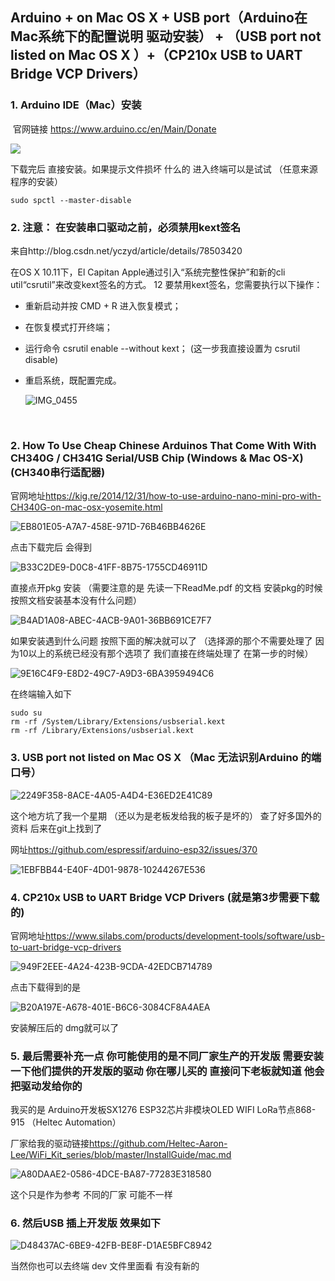 ## Arduino + on Mac OS X + USB port（Arduino在Mac系统下的配置说明 驱动安装） + （USB port not listed on Mac OS X ）+（CP210x USB to UART Bridge VCP Drivers）





### 1.   Arduino IDE（Mac）安装

​	官网链接  <https://www.arduino.cc/en/Main/Donate>

![](AruinoMac/6085E38E-D639-4769-828C-2335C683B852.png)



下载完后 直接安装。如果提示文件损坏 什么的 进入终端可以是试试 （任意来源程序的安装）

```shell
sudo spctl --master-disable
```





### 2. **注意：** 在安装串口驱动之前，必须禁用kext签名

来自http://blog.csdn.net/yczyd/article/details/78503420

在OS X 10.11下，El Capitan Apple通过引入“系统完整性保护”和新的cli util“csrutil”来改变kext签名的方式。
12
要禁用kext签名，您需要执行以下操作：

* 重新启动并按 CMD + R 进入恢复模式；

* 在恢复模式打开终端；

* 运行命令 csrutil enable --without kext； (这一步我直接设置为  csrutil disable)

* 重启系统，既配置完成。

  ![IMG_0455](AruinoMac/IMG_0455.JPG)

  ​

### 2. How To Use Cheap Chinese Arduinos That Come With With CH340G / CH341G Serial/USB Chip (Windows & Mac OS-X) (CH340串行适配器)

官网地址<https://kig.re/2014/12/31/how-to-use-arduino-nano-mini-pro-with-CH340G-on-mac-osx-yosemite.html>

![EB801E05-A7A7-458E-971D-76B46BB4626E](AruinoMac/EB801E05-A7A7-458E-971D-76B46BB4626E.png)



点击下载完后 会得到 

![B33C2DE9-D0C8-41FF-8B75-1755CD46911D](AruinoMac/B33C2DE9-D0C8-41FF-8B75-1755CD46911D.png)



直接点开pkg 安装  （需要注意的是 先读一下ReadMe.pdf 的文档  安装pkg的时候 按照文档安装基本没有什么问题）

![B4AD1A08-ABEC-4ACB-9A01-36BB691CE7F7](AruinoMac/B4AD1A08-ABEC-4ACB-9A01-36BB691CE7F7.png)



如果安装遇到什么问题 按照下面的解决就可以了 （选择源的那个不需要处理了 因为10以上的系统已经没有那个选项了 我们直接在终端处理了 在第一步的时候）

![9E16C4F9-E8D2-49C7-A9D3-6BA3959494C6](AruinoMac/9E16C4F9-E8D2-49C7-A9D3-6BA3959494C6.png)



在终端输入如下

```shell
sudo su
rm -rf /System/Library/Extensions/usbserial.kext
rm -rf /Library/Extensions/usbserial.kext
```



### 3.  USB port not listed on Mac OS X （Mac 无法识别Arduino 的端口号）

![2249F358-8ACE-4A05-A4D4-E36ED2E41C89](AruinoMac/2249F358-8ACE-4A05-A4D4-E36ED2E41C89.png)



这个地方坑了我一个星期 （还以为是老板发给我的板子是坏的） 查了好多国外的资料 后来在git上找到了 

网址<https://github.com/espressif/arduino-esp32/issues/370>

![1EBFBB44-E40F-4D01-9878-10244267E536](AruinoMac/1EBFBB44-E40F-4D01-9878-10244267E536.png)



### 4. CP210x USB to UART Bridge VCP Drivers (就是第3步需要下载的)

官网地址<https://www.silabs.com/products/development-tools/software/usb-to-uart-bridge-vcp-drivers>

![949F2EEE-4A24-423B-9CDA-42EDCB714789](AruinoMac/949F2EEE-4A24-423B-9CDA-42EDCB714789.png)





点击下载得到的是

![B20A197E-A678-401E-B6C6-3084CF8A4AEA](AruinoMac/B20A197E-A678-401E-B6C6-3084CF8A4AEA.png)

安装解压后的 dmg就可以了



### 5.  最后需要补充一点  你可能使用的是不同厂家生产的开发版 需要安装一下他们提供的开发版的驱动 你在哪儿买的 直接问下老板就知道 他会把驱动发给你的 

我买的是  Arduino开发板SX1276 ESP32芯片非模块OLED WIFI LoRa节点868-915  （Heltec Automation）

厂家给我的驱动链接<https://github.com/Heltec-Aaron-Lee/WiFi_Kit_series/blob/master/InstallGuide/mac.md>

![A80DAAE2-0586-4DCE-BA87-77283E318580](AruinoMac/A80DAAE2-0586-4DCE-BA87-77283E318580.png)

 这个只是作为参考 不同的厂家 可能不一样



### 6. 然后USB  插上开发版 效果如下

![D48437AC-6BE9-42FB-BE8F-D1AE5BFC8942](AruinoMac/D48437AC-6BE9-42FB-BE8F-D1AE5BFC8942.png)



当然你也可以去终端 dev 文件里面看 有没有新的

